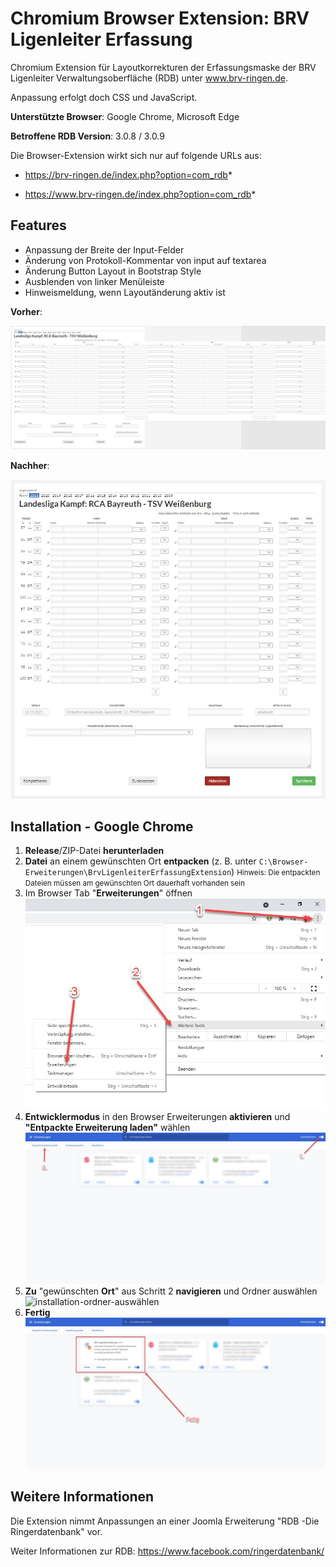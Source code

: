 # Chromium Browser Extension: BRV Ligenleiter Erfassung

Chromium Extension für Layoutkorrekturen der Erfassungsmaske der BRV Ligenleiter Verwaltungsoberfläche (RDB) unter www.brv-ringen.de.

Anpassung erfolgt doch CSS und JavaScript.

**Unterstützte Browser**: Google Chrome, Microsoft Edge

**Betroffene RDB Version**: 3.0.8 / 3.0.9

Die Browser-Extension wirkt sich nur auf folgende URLs aus:

- https://brv-ringen.de/index.php?option=com_rdb*

- https://www.brv-ringen.de/index.php?option=com_rdb*



## Features

- Anpassung der Breite der Input-Felder
- Änderung von Protokoll-Kommentar von input auf textarea
- Änderung Button Layout in Bootstrap Style
- Ausblenden von linker Menüleiste
- Hinweismeldung, wenn Layoutänderung aktiv ist

**Vorher**:

![vorher](\dokumentation\vorher.jpg)

**Nachher**:

![nachher](\dokumentation\nachher.jpg)



## Installation - Google Chrome

1. **Release**/ZIP-Datei **herunterladen**
2. **Datei** an einem gewünschten Ort **entpacken** (z. B. unter `C:\Browser-Erweiterungen\BrvLigenleiterErfassungExtension`)
   <small>Hinweis: Die entpackten Dateien müssen am gewünschten Ort dauerhaft vorhanden sein</small>
3. Im Browser Tab "**Erweiterungen**" öffnen
   ![installation-erweiterungen](dokumentation\installation-erweiterungen.jpg)
4. **Entwicklermodus** in den Browser Erweiterungen **aktivieren** und **"Entpackte Erweiterung laden"** wählen
   ![installation-entwicklermodus](\dokumentation\installation-entwicklermodus.jpg)
5. **Zu** "gewünschten **Ort**" aus Schritt 2 **navigieren** und Ordner auswählen
   ![installation-ordner-auswählen](dokumentation\installation-ordner-auswählen.jpg)
6. **Fertig**
   ![installation-fertig](dokumentation\installation-fertig.jpg)



## Weitere Informationen

Die Extension nimmt Anpassungen an einer Joomla Erweiterung "RDB -Die Ringerdatenbank" vor.

Weiter Informationen zur RDB: https://www.facebook.com/ringerdatenbank/
